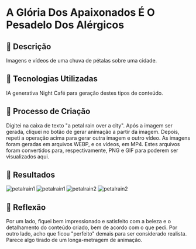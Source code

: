 # A Glória Dos Apaixonados É O Pesadelo Dos Alérgicos

## 📒 Descrição
Imagens e vídeos de uma chuva de pétalas sobre uma cidade.

## 🤖 Tecnologias Utilizadas
IA generativa Night Café para geração destes tipos de conteúdo.

## 🧐 Processo de Criação
Digitei na caixa de texto "a petal rain over a city".
Após a imagem ser gerada, cliquei no botão de gerar animação a partir da imagem.
Depois, repeti a operação acima para gerar outra imagem e outro vídeo.
As imagens foram geradas em arquivos WEBP, e os vídeos, em MP4.
Estes arquivos foram convertidos para, respectivamente, PNG e GIF para poderem ser visualizados aqui.

## 🚀 Resultados
![petalrain1](https://github.com/lucasgoncalvesealves/lab-natty-or-not/assets/48800908/a14800e4-e721-417c-b820-9e2088ef4e17)
![petalrain1](https://github.com/lucasgoncalvesealves/lab-natty-or-not/assets/48800908/2aeccba2-d594-4585-a57c-f16849fcac37)
![petalrain2](https://github.com/lucasgoncalvesealves/lab-natty-or-not/assets/48800908/7f571a78-2981-4ee7-ad88-3097480dc79b)
![petalrain2](https://github.com/lucasgoncalvesealves/lab-natty-or-not/assets/48800908/3db84c4e-5950-49a5-8c59-300641d6c81e)

## 💭 Reflexão
Por um lado, fiquei bem impressionado e satisfeito com a beleza e o detalhamento do conteúdo criado, bem de acordo com o que pedi.
Por outro lado, acho que ficou "perfeito" demais para ser considerado realista. Parece algo tirado de um longa-metragem de animação.
